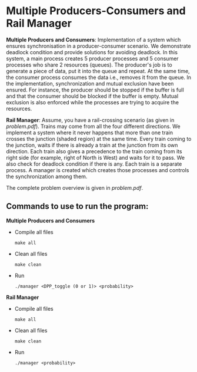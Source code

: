 # Multiple Producers-Consumers and Rail Manager

**Multiple Producers and Consumers**: Implementation of a system which ensures synchronisation in a producer-consumer
scenario. We demonstrate deadlock condition and provide solutions for
avoiding deadlock. In this system, a main process creates 5 producer processes and 5
consumer processes who share 2 resources (queues). The producer's job is to generate a
piece of data, put it into the queue and repeat. At the same time, the consumer process
consumes the data i.e., removes it from the queue. In the implementation, synchronization and mutual exclusion have been ensured. For instance, the producer should be stopped
if the buffer is full and that the consumer should be blocked if the buffer is empty. 
Mutual exclusion is also enforced while the processes are trying to acquire the resources.

**Rail Manager**: Assume, you have a rail-crossing scenario (as given in *problem.pdf*). Trains may come from all the four
different directions. We implement a system where it never happens that more than
one train crosses the junction (shaded region) at the same time. Every train coming to the
junction, waits if there is already a train at the junction from its own direction. Each train
also gives a precedence to the train coming from its right side (for example, right of North is
West) and waits for it to pass. We also check for deadlock condition if there is any.
Each train is a separate process. A manager is created which creates those
processes and controls the synchronization among them.

The complete problem overview is given in *problem.pdf*.

Commands to use to run the program:
-----------------------------------

**Multiple Producers and Consumers**
* Compile all files

  ```
  make all
  ```

* Clean all files

  ```
  make clean
  ```

* Run

  ```
  ./manager <DPP_toggle (0 or 1)> <probability>
  ```


**Rail Manager**
* Compile all files

  ```
  make all
  ```

* Clean all files

  ```
  make clean
  ```

* Run

  ```
  ./manager <probability>

